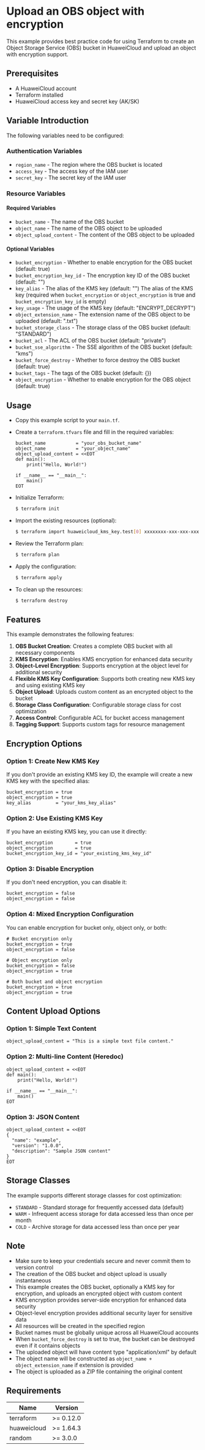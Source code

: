 # Upload an OBS object with encryption

This example provides best practice code for using Terraform to create an Object Storage Service (OBS) bucket in
HuaweiCloud and upload an object with encryption support.

## Prerequisites

* A HuaweiCloud account
* Terraform installed
* HuaweiCloud access key and secret key (AK/SK)

## Variable Introduction

The following variables need to be configured:

### Authentication Variables

* `region_name` - The region where the OBS bucket is located
* `access_key` - The access key of the IAM user
* `secret_key` - The secret key of the IAM user

### Resource Variables

#### Required Variables

* `bucket_name` - The name of the OBS bucket
* `object_name` - The name of the OBS object to be uploaded
* `object_upload_content` - The content of the OBS object to be uploaded

#### Optional Variables

* `bucket_encryption` - Whether to enable encryption for the OBS bucket (default: true)
* `bucket_encryption_key_id` - The encryption key ID of the OBS bucket (default: "")
* `key_alias` - The alias of the KMS key (default: "")
  The alias of the KMS key (required when `bucket_encryption` or `object_encryption` is true and
  `bucket_encryption_key_id` is empty)
* `key_usage` - The usage of the KMS key (default: "ENCRYPT_DECRYPT")
* `object_extension_name` - The extension name of the OBS object to be uploaded (default: ".txt")
* `bucket_storage_class` - The storage class of the OBS bucket (default: "STANDARD")
* `bucket_acl` - The ACL of the OBS bucket (default: "private")
* `bucket_sse_algorithm` - The SSE algorithm of the OBS bucket (default: "kms")
* `bucket_force_destroy` - Whether to force destroy the OBS bucket (default: true)
* `bucket_tags` - The tags of the OBS bucket (default: {})
* `object_encryption` - Whether to enable encryption for the OBS object (default: true)

## Usage

* Copy this example script to your `main.tf`.

* Create a `terraform.tfvars` file and fill in the required variables:

  ```hcl
  bucket_name           = "your_obs_bucket_name"
  object_name           = "your_object_name"
  object_upload_content = <<EOT
  def main():
      print("Hello, World!")

  if __name__ == "__main__":
      main()
  EOT
  ```

* Initialize Terraform:

  ```bash
  $ terraform init
  ```

* Import the existing resources (optional):

  ```bash
  $ terraform import huaweicloud_kms_key.test[0] xxxxxxxx-xxx-xxx-xxx-xxxxxxxxxxxx
  ```

* Review the Terraform plan:

  ```bash
  $ terraform plan
  ```

* Apply the configuration:

  ```bash
  $ terraform apply
  ```

* To clean up the resources:

  ```bash
  $ terraform destroy
  ```

## Features

This example demonstrates the following features:

1. **OBS Bucket Creation**: Creates a complete OBS bucket with all necessary components
2. **KMS Encryption**: Enables KMS encryption for enhanced data security
3. **Object-Level Encryption**: Supports encryption at the object level for additional security
4. **Flexible KMS Key Configuration**: Supports both creating new KMS key and using existing KMS key
5. **Object Upload**: Uploads custom content as an encrypted object to the bucket
6. **Storage Class Configuration**: Configurable storage class for cost optimization
7. **Access Control**: Configurable ACL for bucket access management
8. **Tagging Support**: Supports custom tags for resource management

## Encryption Options

### Option 1: Create New KMS Key

If you don't provide an existing KMS key ID, the example will create a new KMS key with the specified alias:

```hcl
bucket_encryption = true
object_encryption = true
key_alias         = "your_kms_key_alias"
```

### Option 2: Use Existing KMS Key

If you have an existing KMS key, you can use it directly:

```hcl
bucket_encryption        = true
object_encryption        = true
bucket_encryption_key_id = "your_existing_kms_key_id"
```

### Option 3: Disable Encryption

If you don't need encryption, you can disable it:

```hcl
bucket_encryption = false
object_encryption = false
```

### Option 4: Mixed Encryption Configuration

You can enable encryption for bucket only, object only, or both:

```hcl
# Bucket encryption only
bucket_encryption = true
object_encryption = false

# Object encryption only
bucket_encryption = false
object_encryption = true

# Both bucket and object encryption
bucket_encryption = true
object_encryption = true
```

## Content Upload Options

### Option 1: Simple Text Content

```hcl
object_upload_content = "This is a simple text file content."
```

### Option 2: Multi-line Content (Heredoc)

```hcl
object_upload_content = <<EOT
def main():
    print("Hello, World!")

if __name__ == "__main__":
    main()
EOT
```

### Option 3: JSON Content

```hcl
object_upload_content = <<EOT
{
  "name": "example",
  "version": "1.0.0",
  "description": "Sample JSON content"
}
EOT
```

## Storage Classes

The example supports different storage classes for cost optimization:

* `STANDARD` - Standard storage for frequently accessed data (default)
* `WARM` - Infrequent access storage for data accessed less than once per month
* `COLD` - Archive storage for data accessed less than once per year

## Note

* Make sure to keep your credentials secure and never commit them to version control
* The creation of the OBS bucket and object upload is usually instantaneous
* This example creates the OBS bucket, optionally a KMS key for encryption, and uploads an encrypted object with custom content
* KMS encryption provides server-side encryption for enhanced data security
* Object-level encryption provides additional security layer for sensitive data
* All resources will be created in the specified region
* Bucket names must be globally unique across all HuaweiCloud accounts
* When `bucket_force_destroy` is set to true, the bucket can be destroyed even if it contains objects
* The uploaded object will have content type "application/xml" by default
* The object name will be constructed as `object_name + object_extension_name` if extension is provided
* The object is uploaded as a ZIP file containing the original content

## Requirements

| Name | Version |
| ---- | ---- |
| terraform | >= 0.12.0 |
| huaweicloud | >= 1.64.3 |
| random | >= 3.0.0 |
